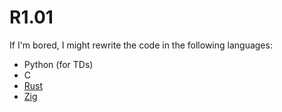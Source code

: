 # R1.01

If I'm bored, I might rewrite the code in the following languages:

- Python (for TDs)
- C
- [Rust](https://www.rust-lang.org/)
- [Zig](https://ziglang.org/)
